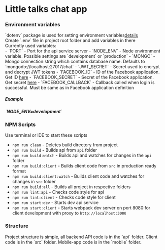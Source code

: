 <h1>Little talks chat app</h1>

<h3>Environment variables</h3>
`dotenv` package is used for setting environment variables<a href="https://github.com/motdotla/dotenv">details</a><br />
Create `.env` file in project root folder and add variables in there<br />
Currently used variables:<br />
- `PORT` - Port for the api service server
- `NODE_ENV` - Node environment variable. Possible settings are `development` or `production`
- `MONGO` - Mongo connection string which contains database name. Defaults to `mongodb://localhost:27017/chat`
- `JWT_SECRET` - Secret used to encrypt and decrypt JWT tokens
- `FACEBOOK_ID` - ID of the Facebook application. Get ID <a href=developers.facebook.com>here</a>
- `FACEBOOK_SECRET` - Secret of the Facebook application. Get secret <a href=developers.facebook.com>here</a>
- `FACEBOOK_CALLBACK` - Callback called when login is successful. Must be same as in Facebook application definition

<h5>Example<h5> 
 `NODE_ENV=development`

<h3>NPM Scripts</h3>
Use terminal or IDE to start these scripts

- `npm run clean` - Deletes build directory from project
- `npm run build` - Builds api from `api` folder
- `npm run build:watch` - Builds api and watches for changes in the `api` folder
- `npm run build:client` - Builds client code from `src` in production ready format
- `npm run build:client:watch` - Builds client code and watches for changes in `src` folder
- `npm run build:all` - Builds all project in respective folders
- `npm run lint:api` - Checks code style for api
- `npm run lint:client` - Checks code style for client
- `npm run start:dev` - Starts dev api service
- `npm run start:client` - Starts webpack dev server on port 8080 for client development with proxy to `http://localhost:3000`

<h3>Structure</h3>
Project structure is simple, all backend API code is in the `api` folder. Client code is in the `src` folder. Mobile-app code is in the `mobile` folder.
